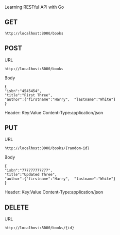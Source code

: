  Learning RESTful API with Go


## GET

```
http://localhost:8000/books
```

 ## POST

URL
```
http://localhost:8000/books
```
Body
 ```
{
"isbn":"4545454",
"title":"First Three",
"author":{"firstname":"Harry",  "lastname":"White"}
}
 ```
Header:
Key:Value
Content-Type:application/json


## PUT

URL
```
http://localhost:8000/books/{random-id}
```
Body
 ```
{
"isbn":"777777777777",
"title":"Updated Three",
"author":{"firstname":"Harry",  "lastname":"White"}
}
 ```
Header:
Key:Value
Content-Type:application/json

## DELETE

URL
```
http://localhost:8000/books/{id}
```


